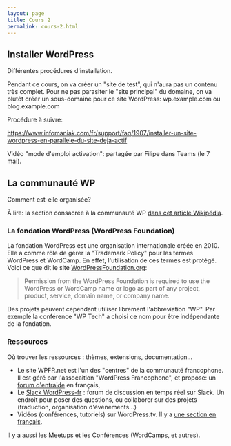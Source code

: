 ```yaml
---
layout: page
title: Cours 2
permalink: cours-2.html
---
```


## Installer WordPress

Différentes procédures d'installation.

Pendant ce cours, on va créer un "site de test", qui n'aura pas un contenu très complet. Pour ne pas parasiter le "site principal" du domaine, on va plutôt créer un sous-domaine pour ce site WordPress: wp.example.com ou blog.example.com

Procédure à suivre:

https://www.infomaniak.com/fr/support/faq/1907/installer-un-site-wordpress-en-parallele-du-site-deja-actif

Vidéo "mode d'emploi activation": partagée par Filipe dans Teams (le 7 mai).

## La communauté WP

Comment est-elle organisée?

À lire: la section consacrée à la communauté WP [dans cet article Wikipédia](https://fr.wikipedia.org/wiki/WordPress#Communaut%C3%A9_WordPress).

### La fondation WordPress (WordPress Foundation)

La fondation WordPress est une organisation internationale créée en 2010. Elle a comme rôle de gérer la "Trademark Policy" pour les termes WordPress et WordCamp. En effet, l'utilisation de ces termes est protégé. Voici ce que dit le site [WordPressFoundation.org](https://wordpressfoundation.org/trademark-policy/):

> Permission from the WordPress Foundation is required to use the WordPress or WordCamp name or logo as part of any project, product, service, domain name, or company name.

Des projets peuvent cependant utiliser librement l'abbréviation "WP". Par exemple la conférence "WP Tech" a choisi ce nom pour être indépendante de la fondation.

### Ressources

Où trouver les ressources : thèmes, extensions, documentation...

- Le site WPFR.net est l'un des "centres" de la communauté francophone. Il est géré par l'assocaition "WordPress Francophone", et propose: un [forum d'entraide](https://wpfr.net/support/) en français, 
- Le [Slack WordPress-fr](https://wordpressfr.slack.com/) : forum de discussion en temps réel sur Slack. Un endroit pour poser des questions, ou collaborer sur des projets (traduction, organisation d'événements...)
- Vidéos (conférences, tutoriels) sur WordPress.tv. Il y a [une section en français](https://wordpress.tv/language/frenchfrancais/).

Il y a aussi les Meetups et les Conférences (WordCamps, et autres).
